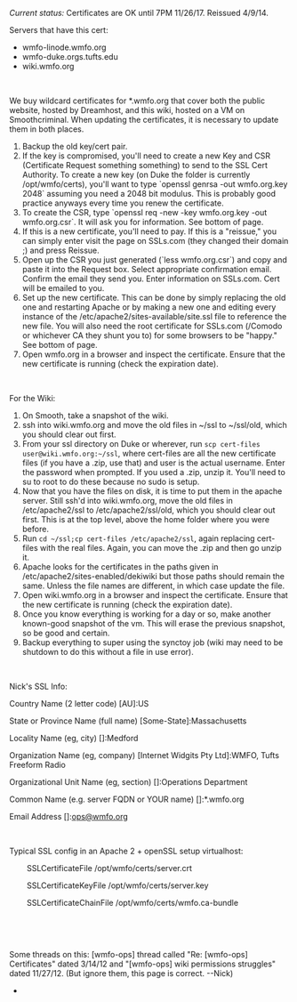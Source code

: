 *Current status:* Certificates are OK until 7PM 11/26/17. Reissued 4/9/14.

Servers that have this cert:

-   wmfo-linode.wmfo.org
-   wmfo-duke.orgs.tufts.edu
-   wiki.wmfo.org

 

We buy wildcard certificates for \*.wmfo.org that cover both the public website, hosted by Dreamhost, and this wiki, hosted on a VM on Smoothcriminal. When updating the certificates, it is necessary to update them in both places.

1.  Backup the old key/cert pair.
2.  If the key is compromised, you'll need to create a new Key and CSR (Certificate Request something something) to send to the SSL Cert Authority. To create a new key (on Duke the folder is currently /opt/wmfo/certs), you'll want to type \`openssl genrsa -out wmfo.org.key 2048\` assuming you need a 2048 bit modulus. This is probably good practice anyways every time you renew the certificate.
3.  To create the CSR, type \`openssl req -new -key wmfo.org.key -out wmfo.org.csr\`. It will ask you for information. See bottom of page.
4.  If this is a new certificate, you'll need to pay. If this is a "reissue," you can simply enter visit the page on SSLs.com (they changed their domain ;) and press Reissue.
5.  Open up the CSR you just generated (\`less wmfo.org.csr\`) and copy and paste it into the Request box. Select appropriate confirmation email. Confirm the email they send you. Enter information on SSLs.com. Cert will be emailed to you.
6.  Set up the new certificate. This can be done by simply replacing the old one and restarting Apache or by making a new one and editing every instance of the /etc/apache2/sites-available/site.ssl file to reference the new file. You will also need the root certificate for SSLs.com (/Comodo or whichever CA they shunt you to) for some browsers to be "happy." See bottom of page.
7.  Open wmfo.org in a browser and inspect the certificate. Ensure that the new certificate is running (check the expiration date).

 

For the Wiki:

1.  On Smooth, take a snapshot of the wiki.
2.  ssh into wiki.wmfo.org and move the old files in \~/ssl to \~/ssl/old, which you should clear out first.
3.  From your ssl directory on Duke or wherever, run `scp cert-files user@wiki.wmfo.org:~/ssl`, where cert-files are all the new certificate files (if you have a .zip, use that) and user is the actual username. Enter the password when prompted. If you used a .zip, unzip it. You'll need to su to root to do these because no sudo is setup.
4.  Now that you have the files on disk, it is time to put them in the apache server. Still ssh'd into wiki.wmfo.org, move the old files in /etc/apache2/ssl to /etc/apache2/ssl/old, which you should clear out first. This is at the top level, above the home folder where you were before.
5.  Run `cd ~/ssl;cp cert-files /etc/apache2/ssl`, again replacing cert-files with the real files. Again, you can move the .zip and then go unzip it.
6.  Apache looks for the certificates in the paths given in /etc/apache2/sites-enabled/dekiwiki but those paths should remain the same. Unless the file names are different, in which case update the file.
7.  Open wiki.wmfo.org in a browser and inspect the certificate. Ensure that the new certificate is running (check the expiration date).
8.  Once you know everything is working for a day or so, make another known-good snapshot of the vm. This will erase the previous snapshot, so be good and certain.
9.  Backup everything to super using the synctoy job (wiki may need to be shutdown to do this without a file in use error).

 

Nick's SSL Info:

Country Name (2 letter code) [AU]:US

State or Province Name (full name) [Some-State]:Massachusetts

Locality Name (eg, city) []:Medford

Organization Name (eg, company) [Internet Widgits Pty Ltd]:WMFO, Tufts Freeform Radio

Organizational Unit Name (eg, section) []:Operations Department

Common Name (e.g. server FQDN or YOUR name) []:\*.wmfo.org

Email Address []:[ops@wmfo.org](mailto:ops@wmfo.org "mailto:ops@wmfo.org")

 

Typical SSL config in an Apache 2 + openSSL setup virtualhost:

        SSLCertificateFile /opt/wmfo/certs/server.crt

        SSLCertificateKeyFile /opt/wmfo/certs/server.key

        SSLCertificateChainFile /opt/wmfo/certs/wmfo.ca-bundle

 

 

Some threads on this: [wmfo-ops] thread called "Re: [wmfo-ops] Certificates" dated 3/14/12 and "[wmfo-ops] wiki permissions struggles" dated 11/27/12. (But ignore them, this page is correct. --Nick)

*
